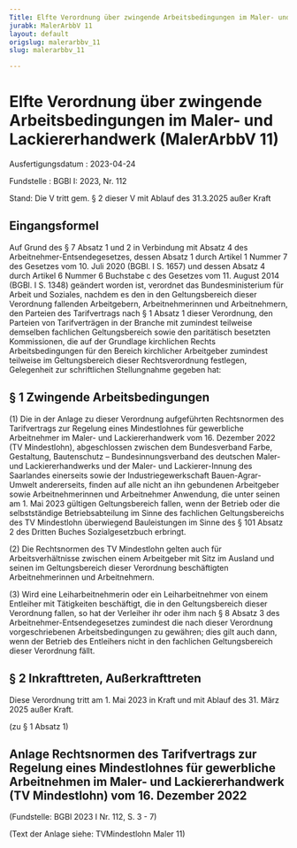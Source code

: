 ```yaml
---
Title: Elfte Verordnung über zwingende Arbeitsbedingungen im Maler- und Lackiererhandwerk
jurabk: MalerArbbV 11
layout: default
origslug: malerarbbv_11
slug: malerarbbv_11

---
```


# Elfte Verordnung über zwingende Arbeitsbedingungen im Maler- und Lackiererhandwerk (MalerArbbV 11)

Ausfertigungsdatum
:   2023-04-24

Fundstelle
:   BGBl I: 2023, Nr. 112

Stand: Die V tritt gem. § 2 dieser V mit Ablauf des 31.3.2025 außer Kraft

## Eingangsformel

Auf Grund des § 7 Absatz 1 und 2 in Verbindung mit Absatz 4 des
Arbeitnehmer-Entsendegesetzes, dessen Absatz 1 durch Artikel 1 Nummer
7 des Gesetzes vom 10. Juli 2020 (BGBl. I S. 1657) und dessen Absatz 4
durch Artikel 6 Nummer 6 Buchstabe c des Gesetzes vom 11. August 2014
(BGBl. I S. 1348) geändert worden ist, verordnet das Bundesministerium
für Arbeit und Soziales, nachdem es den in den Geltungsbereich dieser
Verordnung fallenden Arbeitgebern, Arbeitnehmerinnen und
Arbeitnehmern, den Parteien des Tarifvertrags nach § 1 Absatz 1 dieser
Verordnung, den Parteien von Tarifverträgen in der Branche mit
zumindest teilweise demselben fachlichen Geltungsbereich sowie den
paritätisch besetzten Kommissionen, die auf der Grundlage kirchlichen
Rechts Arbeitsbedingungen für den Bereich kirchlicher Arbeitgeber
zumindest teilweise im Geltungsbereich dieser Rechtsverordnung
festlegen, Gelegenheit zur schriftlichen Stellungnahme gegeben hat:


## § 1 Zwingende Arbeitsbedingungen

(1) Die in der Anlage zu dieser Verordnung aufgeführten Rechtsnormen
des Tarifvertrags zur Regelung eines Mindestlohnes für gewerbliche
Arbeitnehmer im Maler- und Lackiererhandwerk vom 16. Dezember 2022 (TV
Mindestlohn), abgeschlossen zwischen dem Bundesverband Farbe,
Gestaltung, Bautenschutz – Bundesinnungsverband des deutschen Maler-
und Lackiererhandwerks und der Maler- und Lackierer-Innung des
Saarlandes einerseits sowie der Industriegewerkschaft Bauen-Agrar-
Umwelt andererseits, finden auf alle nicht an ihn gebundenen
Arbeitgeber sowie Arbeitnehmerinnen und Arbeitnehmer Anwendung, die
unter seinen am 1. Mai 2023 gültigen Geltungsbereich fallen, wenn der
Betrieb oder die selbstständige Betriebsabteilung im Sinne des
fachlichen Geltungsbereichs des TV Mindestlohn überwiegend
Bauleistungen im Sinne des § 101 Absatz 2 des Dritten Buches
Sozialgesetzbuch erbringt.

(2) Die Rechtsnormen des TV Mindestlohn gelten auch für
Arbeitsverhältnisse zwischen einem Arbeitgeber mit Sitz im Ausland und
seinen im Geltungsbereich dieser Verordnung beschäftigten
Arbeitnehmerinnen und Arbeitnehmern.

(3) Wird eine Leiharbeitnehmerin oder ein Leiharbeitnehmer von einem
Entleiher mit Tätigkeiten beschäftigt, die in den Geltungsbereich
dieser Verordnung fallen, so hat der Verleiher ihr oder ihm nach § 8
Absatz 3 des Arbeitnehmer-Entsendegesetzes zumindest die nach dieser
Verordnung vorgeschriebenen Arbeitsbedingungen zu gewähren; dies gilt
auch dann, wenn der Betrieb des Entleihers nicht in den fachlichen
Geltungsbereich dieser Verordnung fällt.


## § 2 Inkrafttreten, Außerkrafttreten

Diese Verordnung tritt am 1. Mai 2023 in Kraft und mit Ablauf des 31.
März 2025 außer Kraft.

(zu § 1 Absatz 1)

## Anlage Rechtsnormen des Tarifvertrags zur Regelung eines Mindestlohnes für gewerbliche Arbeitnehmen im Maler- und Lackiererhandwerk (TV Mindestlohn) vom 16. Dezember 2022

(Fundstelle: BGBl 2023 I Nr. 112, S. 3 - 7)

(Text der Anlage siehe: TVMindestlohn Maler 11)

